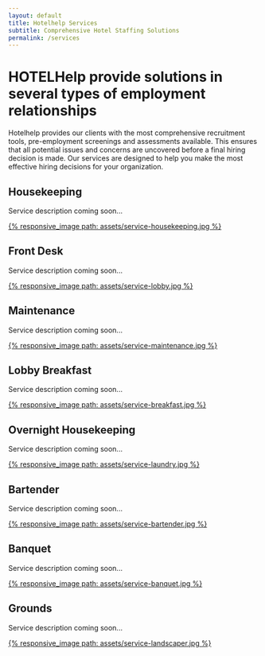 ```yaml
---
layout: default
title: Hotelhelp Services
subtitle: Comprehensive Hotel Staffing Solutions
permalink: /services
---
```


<div id="services" class="plus-tile-tx pb-3">
	<div class="container thiner pt-1 pb-2 px-0 mb-2 px-sm-1 center">
		<!-- <pre>Trusted & Dependent</pre> -->
		<h1 class="mt-0">HOTELHelp provide solutions in several types of employment relationships</h1>
		<p>Hotelhelp provides our clients with the most comprehensive recruitment tools, pre-employment screenings and assessments available. This ensures that all potential issues and concerns are uncovered before a final hiring decision is made. Our services are designed to help you make the most effective hiring decisions for your organization.</p>
	</div>
	<div class="service-item container thin">
		<div class="flex fx-apart fx-wrap pt-0">
			<div class="service-info fx-item-2 fx-item-sm-1">
				<h2>Housekeeping</h2>
				<p class="pb-1">Service description coming soon...</p>
				<!-- <a href="/services/housekeeping" class="btn">Learn more</a> -->
			</div>
			<div class="service-img fx-item-2 fx-item-sm-1">
				<!-- <a href="/services/housekeeping"> -->
				<a href="#">
					<div class="border-offset padding-none">
						{% responsive_image path: assets/service-housekeeping.jpg %}
					</div>
				</a>
			</div>
		</div>
	</div>
	<div class="service-item container thin">
		<div class="flex fx-apart fx-wrap pt-0">
			<div class="service-info fx-item-2 fx-item-sm-1">
				<h2>Front Desk</h2>
				<p class="pb-1">Service description coming soon...</p>
				<!-- <a href="/services/front-desk" class="btn">Learn more</a> -->
			</div>
			<div class="service-img fx-item-2 fx-item-sm-1">
				<!-- <a href="/services/front-desk"> -->
				<a href="#">
					<div class="border-offset padding-none">
						{% responsive_image path: assets/service-lobby.jpg %}
					</div>
				</a>
			</div>
		</div>
	</div>
	<div class="service-item container thin">
		<div class="flex fx-apart fx-wrap pt-0">
			<div class="service-info fx-item-2 fx-item-sm-1">
				<h2>Maintenance</h2>
				<p class="pb-1">Service description coming soon...</p>
				<!-- <a href="/services/maintenance" class="btn">Learn more</a> -->
			</div>
			<div class="service-img fx-item-2 fx-item-sm-1">
				<!-- <a href="/services/maintenance"> -->
				<a href="#">
					<div class="border-offset padding-none">
						{% responsive_image path: assets/service-maintenance.jpg %}
					</div>
				</a>
			</div>
		</div>
	</div>
	<div class="service-item container thin">
		<div class="flex fx-apart fx-wrap pt-0">
			<div class="service-info fx-item-2 fx-item-sm-1">
				<h2>Lobby Breakfast</h2>
				<p class="pb-1">Service description coming soon...</p>
				<!-- <a href="/services/lobby-breakfast" class="btn">Learn more</a> -->
			</div>
			<div class="service-img fx-item-2 fx-item-sm-1">
				<!-- <a href="/services/lobby-breakfast"> -->
				<a href="#">					
					<div class="border-offset padding-none">
						{% responsive_image path: assets/service-breakfast.jpg %}
					</div>
				</a>
			</div>
		</div>
	</div>
	<div class="service-item container thin">
		<div class="flex fx-apart fx-wrap pt-0">
			<div class="service-info fx-item-2 fx-item-sm-1">
				<h2>Overnight Housekeeping</h2>
				<p class="pb-1">Service description coming soon...</p>
				<!-- <a href="/services/laundry" class="btn">Learn more</a> -->
			</div>
			<div class="service-img fx-item-2 fx-item-sm-1">
				<!-- <a href="/services/laundry"> -->
				<a href="#">
					<div class="border-offset padding-none">
						{% responsive_image path: assets/service-laundry.jpg %}
					</div>
				</a>
			</div>
		</div>
	</div>
	<div class="service-item container thin">
		<div class="flex fx-apart fx-wrap pt-0">
			<div class="service-info fx-item-2 fx-item-sm-1">
				<h2>Bartender</h2>
				<p class="pb-1">Service description coming soon...</p>
				<!-- <a href="/services/shuttle" class="btn">Learn more</a> -->
			</div>
			<div class="service-img fx-item-2 fx-item-sm-1">
				<!-- <a href="/services/shuttle"> -->
				<a href="#">
					<div class="border-offset padding-none">
						{% responsive_image path: assets/service-bartender.jpg %}
					</div>
				</a>
			</div>
		</div>
	</div>
	<div class="service-item container thin">
		<div class="flex fx-apart fx-wrap pt-0">
			<div class="service-info fx-item-2 fx-item-sm-1">
				<h2>Banquet</h2>
				<p class="pb-1">Service description coming soon...</p>
				<!-- <a href="/services/banquet" class="btn">Learn more</a> -->
			</div>
			<div class="service-img fx-item-2 fx-item-sm-1">
				<!-- <a href="/services/banquet"> -->
				<a href="#">
					<div class="border-offset padding-none">
						{% responsive_image path: assets/service-banquet.jpg %}
					</div>
				</a>
			</div>
		</div>
	</div>
	<div class="service-item container thin">
		<div class="flex fx-apart fx-wrap pt-0">
			<div class="service-info fx-item-2 fx-item-sm-1">
				<h2>Grounds</h2>
				<p class="pb-1">Service description coming soon...</p>
				<!-- <a href="/services/grounds" class="btn">Learn more</a> -->
			</div>
			<div class="service-img fx-item-2 fx-item-sm-1">
				<!-- <a href="/services/grounds"> -->
				<a href="#">
					<div class="border-offset padding-none">
						{% responsive_image path: assets/service-landscaper.jpg %}
					</div>
				</a>
			</div>
		</div>
	</div>
</div>

<!-- {% include featured-cases.html %} -->